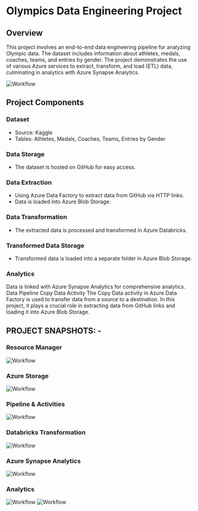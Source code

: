 # Olympics Data Engineering Project
## Overview
This project involves an end-to-end data engineering pipeline for analyzing Olympic data. The dataset includes information about athletes, medals, coaches, teams, and entries by gender. The project demonstrates the use of various Azure services to extract, transform, and load (ETL) data, culminating in analytics with Azure Synapse Analytics.

![Workflow](https://github.com/fahadrafiqueee/End-End-DataEngineering/blob/master/ScreenShots/DATA%20GATHERING.png)

## Project Components
### Dataset

- Source: Kaggle
- Tables: Athletes, Medals, Coaches, Teams, Entries by Gender

### Data Storage
- The dataset is hosted on GitHub for easy access.

### Data Extraction
- Using Azure Data Factory to extract data from GitHub via HTTP links.
- Data is loaded into Azure Blob Storage.

### Data Transformation
- The extracted data is processed and transformed in Azure Databricks.

### Transformed Data Storage
- Transformed data is loaded into a separate folder in Azure Blob Storage.

### Analytics
Data is linked with Azure Synapse Analytics for comprehensive analytics.
Data Pipeline
Copy Data Activity
The Copy Data activity in Azure Data Factory is used to transfer data from a source to a destination. In this project, it plays a crucial role in extracting data from GitHub links and loading it into Azure Blob Storage.

## PROJECT SNAPSHOTS: -

### Resource Manager
![Workflow](https://github.com/fahadrafiqueee/End-End-DataEngineering/blob/master/ScreenShots/Screenshot%20(16).png)

### Azure Storage
![Workflow](https://github.com/fahadrafiqueee/End-End-DataEngineering/blob/master/ScreenShots/Screenshot%20(11).png)

### Pipeline & Activities
![Workflow](https://github.com/fahadrafiqueee/End-End-DataEngineering/blob/master/ScreenShots/Screenshot%20(12).png)

### Databricks Transformation
![Workflow](https://github.com/fahadrafiqueee/End-End-DataEngineering/blob/master/ScreenShots/Screenshot%20(22).png)

### Azure Synapse Analytics
![Workflow](https://github.com/fahadrafiqueee/End-End-DataEngineering/blob/master/ScreenShots/Screenshot%20(15).png)

### Analytics
![Workflow](https://github.com/fahadrafiqueee/End-End-DataEngineering/blob/master/ScreenShots/Screenshot%20(20).png)
![Workflow](https://github.com/fahadrafiqueee/End-End-DataEngineering/blob/master/ScreenShots/Screenshot%20(21).png)

